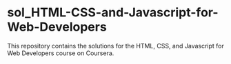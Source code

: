 # sol_HTML-CSS-and-Javascript-for-Web-Developers
This repository contains the solutions for the HTML, CSS, and Javascript for Web Developers course on Coursera.
